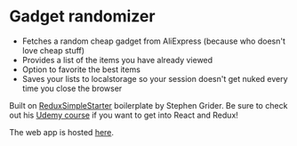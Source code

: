# Gadget randomizer

* Fetches a random cheap gadget from AliExpress (because who doesn't love cheap stuff)
* Provides a list of the items you have already viewed
* Option to favorite the best items
* Saves your lists to localstorage so your session doesn't get nuked every time you close the browser

Built on <a href="https://github.com/StephenGrider/ReduxSimpleStarter">ReduxSimpleStarter</a> boilerplate by Stephen Grider. Be sure to check out his <a href="https://www.udemy.com/react-redux">Udemy course</a> if you want to get into React and Redux!

The web app is hosted [here](https://kiinapaska.fi/).
